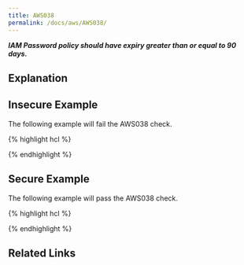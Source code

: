 ```yaml
---
title: AWS038
permalink: /docs/aws/AWS038/
---
```


***IAM Password policy should have expiry greater than or equal to 90 days.***

## Explanation



## Insecure Example

The following example will fail the AWS038 check.

{% highlight hcl %}

{% endhighlight %}

## Secure Example

The following example will pass the AWS038 check.

{% highlight hcl %}

{% endhighlight %}

## Related Links


